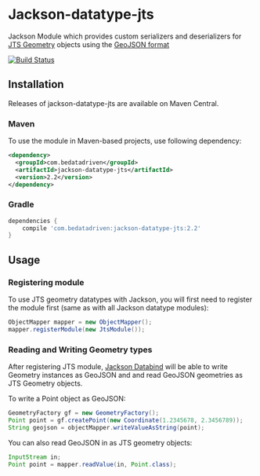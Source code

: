 
# Jackson-datatype-jts

Jackson Module which provides custom serializers and deserializers for
[JTS Geometry](http://www.vividsolutions.com/jts/javadoc/com/vividsolutions/jts/geom/Geometry.html) objects
using the [GeoJSON format](http://www.geojson.org/geojson-spec.html)

[![Build Status](https://jenkins.bedatadriven.com/job/jackson-datatype-jts/badge/icon)](https://jenkins.bedatadriven.com/job/jackson-datatype-jts/)

## Installation 

Releases of jackson-datatype-jts are available on Maven Central.

### Maven

To use the module in Maven-based projects, use following dependency:

```xml
<dependency>
  <groupId>com.bedatadriven</groupId>
  <artifactId>jackson-datatype-jts</artifactId>
  <version>2.2</version>
</dependency>    
```

### Gradle


```gradle
dependencies {
    compile 'com.bedatadriven:jackson-datatype-jts:2.2'
}
```

## Usage

### Registering module

To use JTS geometry datatypes with Jackson, you will first need to register the module first (same as
with all Jackson datatype modules):

```java
ObjectMapper mapper = new ObjectMapper();
mapper.registerModule(new JtsModule());
```

### Reading and Writing Geometry types

After registering JTS module, [Jackson Databind](https://github.com/FasterXML/jackson-databind)
will be able to write Geometry instances as GeoJSON and
and read GeoJSON geometries as JTS Geometry objects.

To write a Point object as GeoJSON:

```java
GeometryFactory gf = new GeometryFactory();
Point point = gf.createPoint(new Coordinate(1.2345678, 2.3456789));
String geojson = objectMapper.writeValueAsString(point);
```

You can also read GeoJSON in as JTS geometry objects:

```java
InputStream in;
Point point = mapper.readValue(in, Point.class);
```
